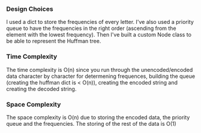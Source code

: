 ### Design Choices
I used a dict to store the frequencies of every letter.
I've also used a priority queue to have the frequencies in the right order (ascending from the element with the lowest frequency).
Then I've built a custom Node class to be able to represent the Huffman tree.

### Time Complexity
The time complexity is O(n) since you run through the unencoded/encoded data character by character for determening frequences,
building the queue (creating the huffman dict is < O(n)), creating the encoded string and creating the decoded string.

### Space Complexity
The space complexity is O(n) due to storing the encoded data, the priority queue and the frequencies.
The storing of the rest of the data is O(1)